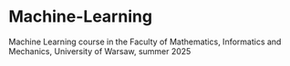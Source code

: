 # Machine-Learning
Machine Learning course in the Faculty of Mathematics, Informatics and Mechanics, University of Warsaw, summer 2025
